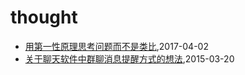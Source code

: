 # thought
* [用第一性原理思考问题而不是类比](/2017/2017-04-02-first-principle),2017-04-02
* [关于聊天软件中群聊消息提醒方式的想法](/2015/2015-03-20-idea-about-group-chat),2015-03-20
